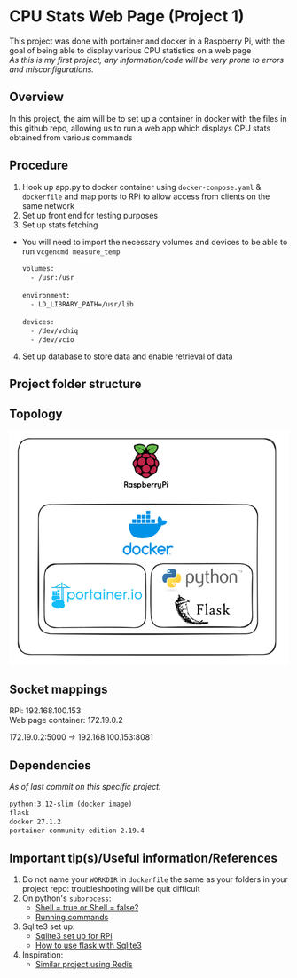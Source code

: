 # CPU Stats Web Page (Project 1)
This project was done with portainer and docker in a Raspberry Pi, with the goal of being able to display various CPU statistics on a web page \
*As this is my first project, any information/code will be very prone to errors and misconfigurations.*

## Overview
In this project, the aim will be to set up a container in docker with the files in this github repo, allowing us to run a web app which displays CPU stats obtained from various commands 

## Procedure
1. Hook up app.py to docker container using `docker-compose.yaml` & `dockerfile` and map ports to RPi to allow access from clients on the same network
2. Set up front end for testing purposes
3. Set up stats fetching 
* You will need to import the necessary volumes and devices to be able to run `vcgencmd measure_temp`
    ```
    volumes:
      - /usr:/usr

    environment:
      - LD_LIBRARY_PATH=/usr/lib

    devices:
      - /dev/vchiq
      - /dev/vcio
    ```
4. Set up database to store data and enable retrieval of data 

## Project folder structure


## Topology
![alt text](topology.png)

## Socket mappings
RPi: 192.168.100.153 \
Web page container: 172.19.0.2 

172.19.0.2:5000 -> 192.168.100.153:8081


## Dependencies
*As of last commit on this specific project:*
```
python:3.12-slim (docker image)
flask
docker 27.1.2
portainer community edition 2.19.4
```

## Important tip(s)/Useful information/References
1. Do not name your `WORKDIR` in `dockerfile` the same as your folders in your project repo: troubleshooting will be quit difficult
2. On python's `subprocess`: 
    * [Shell = true or Shell = false?](https://stackoverflow.com/questions/3172470/actual-meaning-of-shell-true-in-subprocess)
    * [Running commands](https://martinheinz.dev/blog/98)
3. Sqlite3 set up:
    * [Sqlite3 set up for RPi](https://pimylifeup.com/raspberry-pi-sqlite/)
    * [How to use flask with Sqlite3](https://www.digitalocean.com/community/tutorials/how-to-make-a-web-application-using-flask-in-python-3)
4. Inspiration:
    * [Similar project using Redis](https://github.com/tomnewport/rpi-docker-cpu-temperature-server)